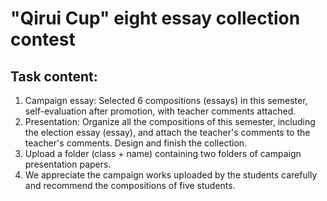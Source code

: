 # "Qirui Cup" eight essay collection contest

## Task content: 
1. Campaign essay: Selected 6 compositions (essays) in this semester, self-evaluation after promotion, with teacher comments attached.
2. Presentation: Organize all the compositions of this semester, including the election essay (essay), and attach the teacher's comments to the teacher's comments. Design and finish the collection.
3. Upload a folder (class + name) containing two folders of campaign presentation papers.
4. We appreciate the campaign works uploaded by the students carefully and recommend the compositions of five students.